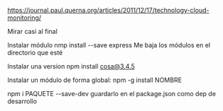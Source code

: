 https://journal.paul.querna.org/articles/2011/12/17/technology-cloud-monitoring/

Mirar casi al final


Instalar módulo
nmp install --save express
Me baja los módulos en el directorio que esté

Instalar una version
npm install cosa@3.4.5


Instalar un módulo de forma global:
npm -g install NOMBRE


npm i PAQUETE --save-dev
  guardarlo en el package.json como dep de desarrollo
